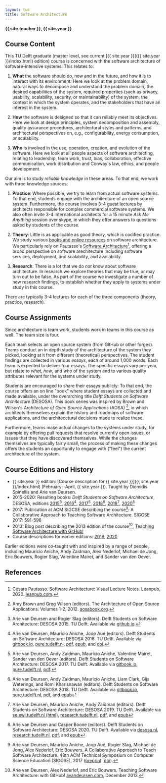 ```yaml
---
layout: tud
title: Software Architecture
---
```


**{{ site.teacher }}, {{ site.year }}**

## Course Content

This TU Delft graduate (master level, see current [{{ site.year }}]({{ site.year }}/index.html) edition) course is concerned with the software architecture of software-intensive systems.
This relates to:

1. **What** the software should do, now and in the future, and how it is to interact with its environment. Here we look at the problem domain, natural ways to decompose and understand the problem domain, the desired capabilities of the system, required properties (such as privacy, usability, scalability, security, or maintainability) of the system, the context in which the system operates, and the stakeholders that have an interest in the system.

2. **How** the software is designed so that it can reliably meet its objectives. Here we look at design principles, system decomposition and assembly, quality assurance procedures, architectural styles and patterns, and architectural perspectives on, e.g., configurability, energy consumption, or scalability.

3. **Who** is involved in the use, operation, creation, and evolution of the software. Here we look at all people aspects of software architecting, relating to leadership, team work, trust, bias, collaboration, effective communication, work distribution and Conway's law, ethics, and people development.

Our aim is to study _reliable knowledge_ in these areas.
To that end, we work with three knowledge sources:

1. **Practice**: Where possible, we try to learn from actual software systems. To that end, students  engage with the architecture of an open source system. Furthermore, the course  involves 3-4 guest lectures by architects responsible for complex commercial software systems. We also often invite 3-4 international architects for a 15 minute _Ask Me Anything_ session over skype, in which they offer answers to questions asked by students of the course.

2. **Theory**: Little is as applicable as good theory, which is codified practice. We study various [books and online resources](suggested-reading) on software architecture. We  particularly rely on  Pautasso's [Software Architecture][cesare][^pautasso], offering a broad perspective on software arechitecture including software services, deployment, and scalability, and availability.

3. **Research**: There is a lot that we do _not_ know about software architecture. In research we explore theories that may be true, or may turn out to be false. As part of the course we investigate a number of new research findings, to establish whether they apply to systems under study in this course.

There are typically 3-4 lectures for each of the three components (theory, practice, research).

[lsa]: http://www.leansoftwarearchitecture.com/
[views]: https://www.viewpoints-and-perspectives.info/
[cesare]: https://leanpub.com/software-architecture/


## Course Assignments

Since architecture is team work, students work in teams in this course as well. The team size is four.

Each team selects an open source system (from GitHub or other forges). Teams conduct an in depth study of the architecture of the system they picked, looking at it from different (theoretical) perspectives. The student findings are collected in various _essays_, each of around 1,000 words. Each team is expected to deliver four essays. The specific essays vary per year, but relate to  _what_, _how_, and _who_ of the system and to various quality attributes relevant for the systems under study.

Students are encouraged to share their essays publicly: To that end, the course offers an on line "book" where student essays are collected and made available, under the overarching title _Delft Students on Software Architecture_ (DESOSA).
This book series was inspired by Brown and Wilson's _Architecture of Open Source Applications_ (AOSA) [^aosa2012], in which architects themselves explain the history and roadmaps of software applications, and the architecctural decisions made to realize these.

Furthermore, teams make actual changes to the systems under study, for example by offering pull requests that resolve currently open issues, or issues that they have discovered themselves. While the changes themselves are typically fairly small, the process of making these changes offers the students an opportunity to engage with ("feel") the current architecture of the system.


## Course Editions and History

- {{ site.year }} edition: [Course description for {{ site.year }}]({{ site.year }}/index.html) (February--April, {{ site.year }}). Taught by Diomidis Spinellis and Arie van Deursen.
- 2015-2020: Resulting books: _Delft Students on Software Architecture_, DESOSA, editions 
    [2015][desosa2015][^desosa2015],
    [2016][desosa2016][^desosa2016], 
    [2017][desosa2017][^desosa2017], 
    [2018][desosa2018][^desosa2018], 
    [2019][desosa2019][^desosa2019],
    [2020][desosa2020][^desosa2020]
- 2017: Publication at ACM SIGCSE describing the course[^sigcse2017]: A Collaborative Approach to Teaching Software Architecture. SIGCSE 2017: 591-596
- 2013: Blog post describing the 2013 edition of the course[^blog2013], [Teaching Software Architecture with GitHub!](https://avandeursen.com/2013/12/30/teaching-software-architecture-with-github/)
- Course descriptions for earlier editions: [2019](https://se.ewi.tudelft.nl/delftswa2019/), [2020](2020/index.html)

[desosa2020]: https://desosa.nl
[desosa2019]: https://se.ewi.tudelft.nl/desosa2019/
[desosa2018]: https://pure.tudelft.nl/portal/en/publications/delft-students-on-software-architecture-desosa-2018(f0ae92bb-bbf4-49a7-a8dc-ef52ebc9018c).html
[desosa2017]: https://pure.tudelft.nl/portal/en/publications/delft-students-on-software-architecture(3066d9da-6f18-4be8-9f2b-c7531c0d02e1).html
[desosa2016]: https://pure.tudelft.nl/portal/en/publications/delft-students-on-software-architecture(118f82a5-bd18-4a50-a760-b7e3afd9cf26).html
[desosa2015]: https://delftswa.github.io/
[aosabook]: http://aosabook.org/en/index.html

Earlier editions were co-taught with and inspired by a range of people, including Maurício Aniche, Andy Zaidman, Alex Nederlof, Michael de Jong, Eric Bouwers, Rogier Slag, Valentine Mairet, and Sander van den Oever.

## References

[^sigcse2017]: Arie van Deursen, Maurício Aniche, Joop Aué, Rogier Slag, Michael de Jong, Alex Nederlof, Eric Bouwers. A Collaborative Approach to Teach Software Architecture. 48th ACM Technical Symposium on Computer Science Education (SIGCSE), 2017
    ([preprint](https://research.tudelft.nl/en/publications/a-collaborative-approach-to-teaching-software-architecture). [doi](https://doi.org/10.1145/3017680.3017737)).

[^blog2013]: Arie van Deursen, Alex Nederlof, and Eric Bouwers. Teaching Software Architecture: with GitHub! [avandeursen.com](https://avandeursen.com/2013/12/30/teaching-software-architecture-with-github/), December 2013.

[^aosa2012]: Amy Brown and Greg Wilson (editors). The Architecture of Open Source Applications. Volumes 1-2, 2012. [aosabook.org][aosabook].

[^rozanski]: Nick Rozanski and Eoin Woods. [Software Systems Architecture: Working with Stakeholders Using Viewpoints and Perspectives][views]. Addison-Wesley, 2012, 2nd edition.

[^coplien]: Jim Coplien and Gertrud Bjørnvig. [Lean Architecture][lsa]. Wiley, 2010.

[^pautasso]: Cesare Pautasso. Software Architecture: Visual Lecture Notes. Leanpub, 2020. [leanpub.com][cesare].

[^desosa2015]: Arie van Deursen and Rogier Slag (editors). 
    Delft Students on Software Architecture: DESOSA 2015. TU Delft.
    Available via [github.io](https://delftswa.github.io/).

[^desosa2016]: Arie van Deursen, Maurício Aniche, Joop Aué (editors).
    Delft Students on Software Architecture: DESOSA 2016. TU Delft.
    Available via
    [gitbook.io](https://delftswa.gitbooks.io/desosa2016/content/),
    [pure.tudelft.nl](https://pure.tudelft.nl/portal/en/publications/delft-students-on-software-architecture(118f82a5-bd18-4a50-a760-b7e3afd9cf26).html),
    [pdf](https://pure.tudelft.nl/portal/files/8039977/desosa2016.pdf), 
    [epub](https://pure.tudelft.nl/portal/files/8039979/desosa2016.epub), and
    [doi](https://doi.org/10.5281/zenodo.57924).

[^desosa2017]: Arie van Deursen, Andy Zaidman, Maurício Aniche, Valentine Mairet, Sander van den Oever (editors). 
    Delft Students on Software Architecture: DESOSA 2017. TU Delft.
    Available via
    [gitbook.io](https://www.gitbook.com/book/delftswa/desosa-2017/details),
    [pure.tudelft.nl](https://pure.tudelft.nl/portal/en/publications/delft-students-on-software-architecture(3066d9da-6f18-4be8-9f2b-c7531c0d02e1).html),
    [pdf](https://pure.tudelft.nl/portal/files/37061591/desosa_2017.pdf).

[^desosa2018]: Arie van Deursen, Andy Zaidman, Maurício Aniche, Liam Clark, Gijs Weterings, and Romi Kharisnawan (editors). 
    Delft Students on Software Architecture: DESOSA 2018. TU Delft.
    Available via
    [gitbook.io](https://delftswa.gitbooks.io/desosa2018/),
    [pure.tudelft.nl](https://pure.tudelft.nl/portal/en/publications/delft-students-on-software-architecture-desosa-2018(f0ae92bb-bbf4-49a7-a8dc-ef52ebc9018c).html),
    [pdf](https://pure.tudelft.nl/portal/files/51257900/desosa_2018.pdf), and
    [epub](https://pure.tudelft.nl/portal/files/51257920/desosa_2018.epub)

[^desosa2019]: Arie van Deursen, Maurício Aniche, Andy Zaidman (editors). 
    Delft Students on Software Architecture: DESOSA 2019. TU Delft.
    Available via
    [se.ewi.tudelft.nl (html)](https://se.ewi.tudelft.nl/desosa2019/),
    [research.tudelft.nl](https://research.tudelft.nl/en/publications/delft-students-on-software-architecture-desosa-2019),
    [pdf](https://se.ewi.tudelft.nl/desosa2019/output/desosa2019.pdf), and
    [epub](https://se.ewi.tudelft.nl/desosa2019/output/desosa2019.epub)

[^desosa2020]: Arie van Deursen and Casper Boone (editors).
    Delft Students on Software Architecture: DESOSA 2020. TU Delft.
    Available via
    [desosa.nl](https://desosa.nl/),
    [research.tudelft.nl](https://research.tudelft.nl/en/publications/delft-students-on-software-architecture-desosa-2020),
    [pdf](https://se.ewi.tudelft.nl/delftswa/books/desosa2020.pdf), and
    [epub](https://se.ewi.tudelft.nl/delftswa/books/desosa2020.epub)
